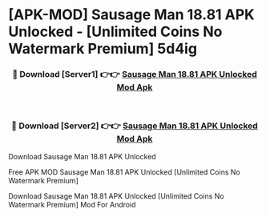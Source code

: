 # [APK-MOD] Sausage Man 18.81 APK Unlocked - [Unlimited Coins No Watermark Premium] 5d4ig



<div align="center">
<h3>🔴 Download [Server1] 👉👉 <a href="https://momento.my/?title=Sausage_Man_18.81_APK_Unlocked">Sausage Man 18.81 APK Unlocked Mod Apk</a></h3><br>

<h3>🔴 Download [Server2] 👉👉 <a href="https://momento.my/?title=Sausage_Man_18.81_APK_Unlocked">Sausage Man 18.81 APK Unlocked Mod Apk</a></h3>
</div>



Download Sausage Man 18.81 APK Unlocked 

Free APK MOD Sausage Man 18.81 APK Unlocked [Unlimited Coins No Watermark Premium]

Download Sausage Man 18.81 APK Unlocked [Unlimited Coins No Watermark Premium] Mod For Android
